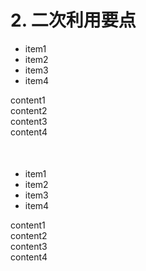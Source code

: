 ﻿# 2. 二次利用要点


<div class="gbTabWrapper">
        <ul class="gbTabNav">
            <li class="current">item1</li>
            <li>item2</li>
            <li>item3</li>
            <li>item4</li>
        </ul>
        <div class="content current"> content1 </div>
        <div class="content"> content2 </div>
        <div class="content"> content3 </div>
        <div class="content"> content4 </div>
    </div>
    <div class="gbTabWrapper" style="margin-top:50px;">
        <ul class="gbTabNav">
            <li class="current">item1</li>
            <li>item2</li>
            <li>item3</li>
            <li>item4</li>
        </ul>
        <div class="content current"> content1 </div>
        <div class="content"> content2 </div>
        <div class="content"> content3 </div>
        <div class="content"> content4 </div>
    </div>